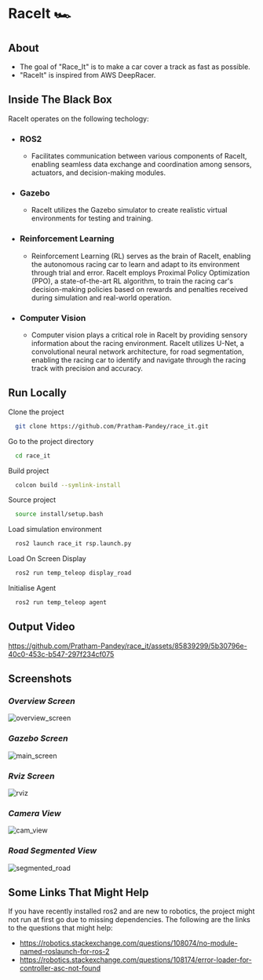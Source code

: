 # RaceIt  🏎️


## About

* The goal of "Race_It" is to make a car cover a track as fast as possible.
* "RaceIt" is inspired from AWS DeepRacer.

## Inside The Black Box

RaceIt operates on the following techology:

* ### ROS2
    * Facilitates communication between various components of RaceIt, enabling seamless data exchange and coordination among sensors, actuators, and decision-making modules.
   
* ### Gazebo
    * RaceIt utilizes the Gazebo simulator to create realistic virtual environments for testing and training.

* ### Reinforcement Learning
    * Reinforcement Learning (RL) serves as the brain of RaceIt, enabling the autonomous racing car to learn and adapt to its environment through trial and error. RaceIt employs Proximal Policy Optimization (PPO), a state-of-the-art RL algorithm, to train the racing car's decision-making policies based on rewards and penalties received during simulation and real-world operation.

* ### Computer Vision
    * Computer vision plays a critical role in RaceIt by providing sensory information about the racing environment. RaceIt utilizes U-Net, a convolutional neural network architecture, for road segmentation, enabling the racing car to identify and navigate through the racing track with precision and accuracy.

## Run Locally

Clone the project
```bash
  git clone https://github.com/Pratham-Pandey/race_it.git
```

Go to the project directory
```bash
  cd race_it
```

Build project
```bash
  colcon build --symlink-install        
```

Source project
```bash
  source install/setup.bash
```

Load simulation environment
```bash
  ros2 launch race_it rsp.launch.py  
```

Load On Screen Display
```bash
  ros2 run temp_teleop display_road
```

Initialise Agent
```bash
  ros2 run temp_teleop agent
```

## Output Video


https://github.com/Pratham-Pandey/race_it/assets/85839299/5b30796e-40c0-453c-b547-297f234cf075



## Screenshots
### *Overview Screen*
![overview_screen](https://github.com/Pratham-Pandey/race_it/assets/85839299/0a9b42e6-2c48-4f60-8367-daf7021cfe88)

### *Gazebo Screen*
![main_screen](https://github.com/Pratham-Pandey/race_it/assets/85839299/95ebe1ac-7dbc-47a2-a9b7-a4824226fd5e)

### *Rviz Screen*
![rviz](https://github.com/Pratham-Pandey/race_it/assets/85839299/b14d23d8-fd54-4c10-9b6d-9d538cd45075)

### *Camera View*
![cam_view](https://github.com/Pratham-Pandey/race_it/assets/85839299/520f6815-2a84-42a0-b1c3-070bc99cbc56)

### *Road Segmented View*
![segmented_road](https://github.com/Pratham-Pandey/race_it/assets/85839299/3a78cb7f-ff09-4e77-8dc4-10501fa12593)








## Some Links That Might Help

If you have recently installed ros2 and are new to robotics, the project might not run at first go due to missing dependencies. The following are the links to the questions that might help:

* https://robotics.stackexchange.com/questions/108074/no-module-named-roslaunch-for-ros-2
* https://robotics.stackexchange.com/questions/108174/error-loader-for-controller-asc-not-found
